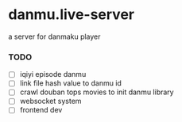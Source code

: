 # danmu.live-server
a server for danmaku player

### TODO
- [ ] iqiyi episode danmu
- [ ] link file hash value to danmu id
- [ ] crawl douban tops movies to init danmu library
- [ ] websocket system
- [ ] frontend dev